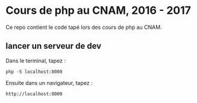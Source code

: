 # Cours de php au CNAM, 2016 - 2017

Ce repo contient le code tapé lors des cours de php au CNAM.

## lancer un serveur de dev

Dans le terminal, tapez :

    php -S localhost:8000

Ensuite dans un navigateur, tapez :

    http://localhost:8000

